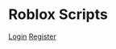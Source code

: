<!DOCTYPE html>
<html lang="en">
<head>
    <meta charset="UTF-8">
    <title>Roblox Scripts</title>
    <link rel="stylesheet" href="styles.css">
</head>
<body>
    <h1>Roblox Scripts</h1>
    <ul id="script-list"></ul>
    <a href="login.html">Login</a>
    <a href="register.html">Register</a>
    <script src="scripts.js"></script>
</body>
</html>
